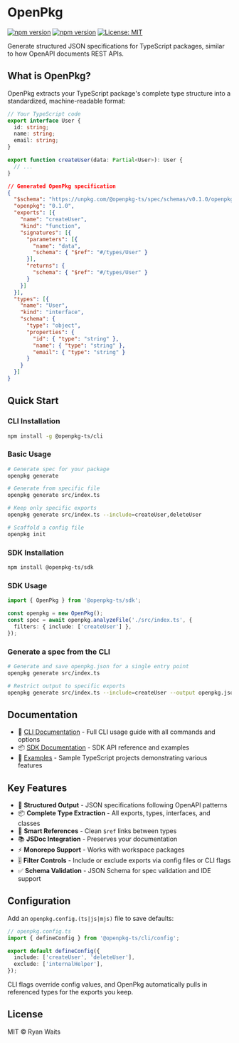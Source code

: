 # OpenPkg

[![npm version](https://img.shields.io/npm/v/@openpkg-ts%2Fcli.svg)](https://www.npmjs.com/package/@openpkg-ts/cli)
[![npm version](https://img.shields.io/npm/v/@openpkg-ts%2Fsdk.svg)](https://www.npmjs.com/package/@openpkg-ts/sdk)
[![License: MIT](https://img.shields.io/badge/License-MIT-yellow.svg)](https://opensource.org/licenses/MIT)

Generate structured JSON specifications for TypeScript packages, similar to how OpenAPI documents REST APIs.

## What is OpenPkg?

OpenPkg extracts your TypeScript package's complete type structure into a standardized, machine-readable format:

```typescript
// Your TypeScript code
export interface User {
  id: string;
  name: string;
  email: string;
}

export function createUser(data: Partial<User>): User {
  // ...
}
```

```json
// Generated OpenPkg specification
{
  "$schema": "https://unpkg.com/@openpkg-ts/spec/schemas/v0.1.0/openpkg.schema.json",
  "openpkg": "0.1.0",
  "exports": [{
    "name": "createUser",
    "kind": "function",
    "signatures": [{
      "parameters": [{
        "name": "data",
        "schema": { "$ref": "#/types/User" }
      }],
      "returns": {
        "schema": { "$ref": "#/types/User" }
      }
    }]
  }],
  "types": [{
    "name": "User",
    "kind": "interface",
    "schema": {
      "type": "object",
      "properties": {
        "id": { "type": "string" },
        "name": { "type": "string" },
        "email": { "type": "string" }
      }
    }
  }]
}
```

## Quick Start

### CLI Installation

```bash
npm install -g @openpkg-ts/cli
```

### Basic Usage

```bash
# Generate spec for your package
openpkg generate

# Generate from specific file
openpkg generate src/index.ts

# Keep only specific exports
openpkg generate src/index.ts --include=createUser,deleteUser

# Scaffold a config file
openpkg init
```

### SDK Installation

```bash
npm install @openpkg-ts/sdk
```

### SDK Usage

```typescript
import { OpenPkg } from '@openpkg-ts/sdk';

const openpkg = new OpenPkg();
const spec = await openpkg.analyzeFile('./src/index.ts', {
  filters: { include: ['createUser'] },
});
```

### Generate a spec from the CLI

```bash
# Generate and save openpkg.json for a single entry point
openpkg generate src/index.ts

# Restrict output to specific exports
openpkg generate src/index.ts --include=createUser --output openpkg.json
```

## Documentation

- 📖 [CLI Documentation](./packages/cli/README.md) - Full CLI usage guide with all commands and options
- 📦 [SDK Documentation](./packages/sdk/README.md) - SDK API reference and examples
- 🧪 [Examples](./examples/README.md) - Sample TypeScript projects demonstrating various features

## Key Features

- 🎯 **Structured Output** - JSON specifications following OpenAPI patterns
- 📦 **Complete Type Extraction** - All exports, types, interfaces, and classes
- 🔗 **Smart References** - Clean `$ref` links between types
- 📚 **JSDoc Integration** - Preserves your documentation
- ⚡ **Monorepo Support** - Works with workspace packages
- 🎚️ **Filter Controls** - Include or exclude exports via config files or CLI flags
- ✅ **Schema Validation** - JSON Schema for spec validation and IDE support

## Configuration

Add an `openpkg.config.(ts|js|mjs)` file to save defaults:

```ts
// openpkg.config.ts
import { defineConfig } from '@openpkg-ts/cli/config';

export default defineConfig({
  include: ['createUser', 'deleteUser'],
  exclude: ['internalHelper'],
});
```

CLI flags override config values, and OpenPkg automatically pulls in referenced types for the exports you keep.

## License

MIT © Ryan Waits
